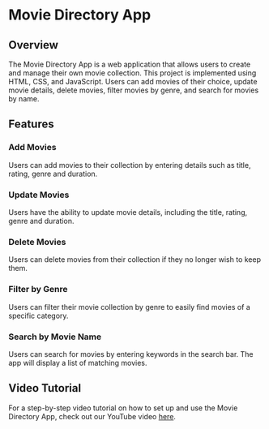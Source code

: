 # Movie Directory App

## Overview

The Movie Directory App is a web application that allows users to create and manage their own movie collection. This project is implemented using HTML, CSS, and JavaScript. Users can add movies of their choice, update movie details, delete movies, filter movies by genre, and search for movies by name.

## Features

### Add Movies
Users can add movies to their collection by entering details such as title, rating, genre and duration.

### Update Movies
Users have the ability to update movie details, including the title, rating, genre and duration.

### Delete Movies
Users can delete movies from their collection if they no longer wish to keep them.

### Filter by Genre
Users can filter their movie collection by genre to easily find movies of a specific category.

### Search by Movie Name
Users can search for movies by entering keywords in the search bar. The app will display a list of matching movies.

## Video Tutorial

For a step-by-step video tutorial on how to set up and use the Movie Directory App, check out our YouTube video [here](https://www.youtube.com/watch?v=aNdwG9BEmOk).
